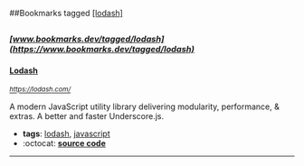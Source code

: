 ##Bookmarks tagged [[lodash]](https://www.bookmarks.dev?q=[lodash])

_<sup><sup>[www.bookmarks.dev/tagged/lodash](https://www.bookmarks.dev/tagged/lodash)</sup></sup>_
---
#### [Lodash](https://lodash.com/)
_<sup>https://lodash.com/</sup>_

A modern JavaScript utility library delivering modularity, performance, & extras. A better and faster Underscore.js.
* **tags**: [lodash](../tagged/lodash.md), [javascript](../tagged/javascript.md)
* :octocat: **[source code](https://github.com/lodash/lodash)**
---
